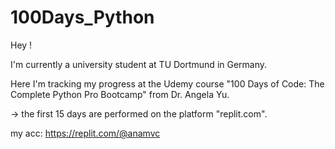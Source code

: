 # 100Days_Python

Hey !

I'm currently a university student at TU Dortmund in Germany.

Here I'm tracking my progress at the Udemy course "100 Days of Code: The Complete Python Pro Bootcamp" from Dr. Angela Yu.

-> the first 15 days are performed on the platform "replit.com".

my acc: https://replit.com/@anamvc
